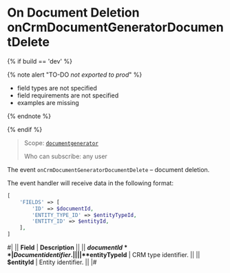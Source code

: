 # On Document Deletion onCrmDocumentGeneratorDocumentDelete

{% if build == 'dev' %}

{% note alert "TO-DO _not exported to prod_" %}

- field types are not specified
- field requirements are not specified
- examples are missing

{% endnote %}

{% endif %}

> Scope: [`documentgenerator`](../../scopes/permissions.md)
>
> Who can subscribe: any user

The event `onCrmDocumentGeneratorDocumentDelete` – document deletion.

The event handler will receive data in the following format:

```php
[
    'FIELDS' => [
        'ID' => $documentId,
        'ENTITY_TYPE_ID' => $entityTypeId,
        'ENTITY_ID' => $entityId,
    ],
]
```
#|
|| **Field** | **Description** ||
|| **$documentId** | Document identifier. ||
|| **$entityTypeId** | CRM type identifier. ||
|| **$entityId** | Entity identifier. ||
|#